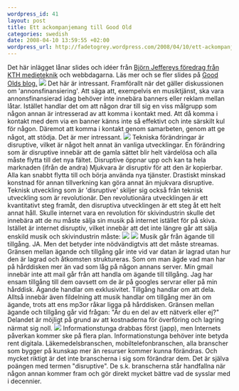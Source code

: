 ```yaml
--- 
wordpress_id: 41 
layout: post
title: Ett ackompanjemang till Good Old 
categories: swedish 
date: 2008-04-10 13:59:55 +02:00 
wordpress_url: http://fadetogrey.wordpress.com/2008/04/10/ett-ackompanjemang-till-good-old/ 
---
```


Det här inlägget lånar slides och idéer från [Björn Jeffereys föredrag från KTH medieteknik](http://www.goodold.se/blog/trend/2008/04/09/slides-for-kth-medieteknik/ "Björn Jeffereys föredrag från KTH medieteknik") och webbdagarna. Läs mer och se fler slides på [Good Olds blog.](http://www.goodold.se/ "Good Olds blog.") ![](http://docs.google.com/File?id=df2vgdxk_173dgffkbdr_b) Det här är intressant. Framförallt när det gäller diskussionen om 'annonsfinansiering'. Att säga att, exempelvis en musiktjänst, ska vara annonsfinansierad idag behöver inte innebära banners eller reklam mellan låtar. Istället handlar det om att någon drar till sig en viss målgrupp som någon annan är intresserad av att komma i kontakt med. Att då komma i kontakt med dem via en banner känns inte så effektivt och inte särskilt kul för någon. Däremot att komma i kontakt genom samarbeten, genom att ge något, att stödja. Det är mer intressant. ![](http://docs.google.com/File?id=df2vgdxk_169cd2rqqgk_b) Tekniska förändringar är disruptive, vilket är något helt annat än vanliga utvecklingar. En förändring som är disruptive innebär att de gamla sättet blir helt värdelösa och alla måste flytta till det nya fältet. Disruptive öppnar upp och kan ta hela marknaden (ifrån de andra) Mjukvara är disruptiv för att den är kopierbar. Alla kan snabbt flytta till och börja använda nya tjänster. Drastiskt minskad konstnad för annan tillverkning kan göra annat än mjukvara disruptive. Teknisk utveckling som är 'disruptive' skiljer sig också från teknisk utveckling som är revolutionär. Den revolutionära utvecklingen är ett kvantitativt steg framåt, den disruptiva utvecklingen är ett steg åt ett helt annat håll. Skulle internet vara en revolution för skivindustrin skulle det innebära att de nu måste sälja sin musik på internet istället för på skiva. Istället är internet disruptiv, vilket innebär att det inte längre går att sälja enskild musik och skivindustrin måste: ![](http://docs.google.com/File?id=df2vgdxk_170cs74h3dd_b) ![](http://docs.google.com/File?id=df2vgdxk_171d79bpkd2_b) Musik går från ägande till tillgång. JA. Men det betyder inte nödvändigtvis att det måste streamas. Gränsen mellan ägande och tillgång går inte vid var datan är lagrad utan hur den är lagrad och åtkomsten struktureras. Som om man ägde vad man har på hårddisken mer än vad som låg på någon annans server. Min gmail innebär inte att mail går från att handla om ägande till tillgång. Jag har ensam tillgång till dem oavsett om de är på googles servrar eller på min hårddisk. Ägande handlar om exklusivitet. Tillgång handlar om att dela. Alltså innebär även fildelning att musik handlar om tillgång mer än om ägande, trots att ens mp3or råkar ligga på hårddisken. Gränsen mellan ägande och tillgång går vid frågan: "Är du en del av ett nätverk eller ej?" Delandet är möjligt på grund av att kostnaderna för överföring och lagring närmat sig noll. ![](http://docs.google.com/File?id=df2vgdxk_172fz5nrfgq_b) Informationstunga drabbas först (japp), men Internets påverkan kommer ske på flera plan. Informationstunga behöver inte betyda rent digitala. Läkemedelsbranschen, mobiltelefonbranschen, alla branscher som bygger på kunskap mer än resurser kommer kunna förändras. Och mycket riktigt är det inte branscherna i sig som förändrar dem. Det är själva poängen med termen "disruptive". De s.k. branscherna står handfallna när någon annan kommer fram och gör direkt mycket bättre vad de sysslar med i decennier. 